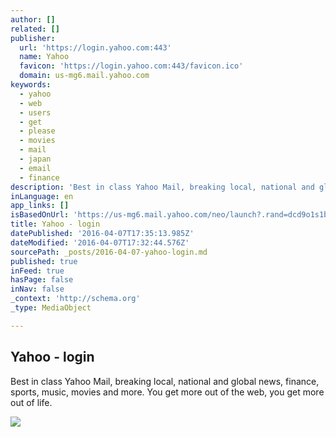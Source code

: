 ```yaml
---
author: []
related: []
publisher:
  url: 'https://login.yahoo.com:443'
  name: Yahoo
  favicon: 'https://login.yahoo.com:443/favicon.ico'
  domain: us-mg6.mail.yahoo.com
keywords:
  - yahoo
  - web
  - users
  - get
  - please
  - movies
  - mail
  - japan
  - email
  - finance
description: 'Best in class Yahoo Mail, breaking local, national and global news, finance, sports, music, movies and more. You get more out of the web, you get more out of life.'
inLanguage: en
app_links: []
isBasedOnUrl: 'https://us-mg6.mail.yahoo.com/neo/launch?.rand=dcd9o1s1binbt#5876610365'
title: Yahoo - login
datePublished: '2016-04-07T17:35:13.985Z'
dateModified: '2016-04-07T17:32:44.576Z'
sourcePath: _posts/2016-04-07-yahoo-login.md
published: true
inFeed: true
hasPage: false
inNav: false
_context: 'http://schema.org'
_type: MediaObject

---
```

<article style=""><h1>Yahoo - login</h1><p>Best in class Yahoo Mail, breaking local, national and global news, finance, sports, music, movies and more. You get more out of the web, you get more out of life.</p><img src="https://s1.yimg.com/rz/d/yahoo_en-US_f_p_bestfit_2x.png" /></article>